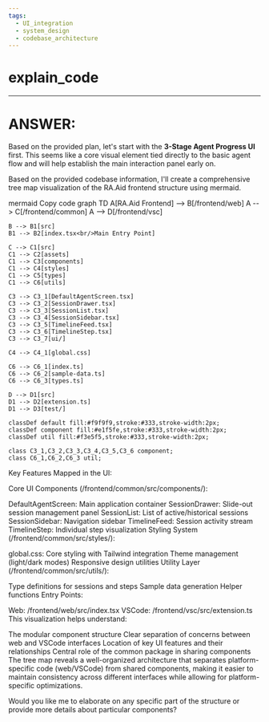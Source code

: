 ```yaml
---
tags:
  - UI_integration
  - system_design
  - codebase_architecture
---
```

# explain_code

---

# ANSWER:

Based on the provided plan, let's start with the **3-Stage Agent Progress UI** first. This seems like a core visual element tied directly to the basic agent flow and will help establish the main interaction panel early on.


Based on the provided codebase information, I'll create a comprehensive tree map visualization of the RA.Aid frontend structure using mermaid.

mermaid
Copy code
graph TD
    A[RA.Aid Frontend] --> B[/frontend/web]
    A --> C[/frontend/common]
    A --> D[/frontend/vsc]

    B --> B1[src]
    B1 --> B2[index.tsx<br/>Main Entry Point]

    C --> C1[src]
    C1 --> C2[assets]
    C1 --> C3[components]
    C1 --> C4[styles]
    C1 --> C5[types]
    C1 --> C6[utils]

    C3 --> C3_1[DefaultAgentScreen.tsx]
    C3 --> C3_2[SessionDrawer.tsx]
    C3 --> C3_3[SessionList.tsx]
    C3 --> C3_4[SessionSidebar.tsx]
    C3 --> C3_5[TimelineFeed.tsx]
    C3 --> C3_6[TimelineStep.tsx]
    C3 --> C3_7[ui/]

    C4 --> C4_1[global.css]

    C6 --> C6_1[index.ts]
    C6 --> C6_2[sample-data.ts]
    C6 --> C6_3[types.ts]

    D --> D1[src]
    D1 --> D2[extension.ts]
    D1 --> D3[test/]

    classDef default fill:#f9f9f9,stroke:#333,stroke-width:2px;
    classDef component fill:#e1f5fe,stroke:#333,stroke-width:2px;
    classDef util fill:#f3e5f5,stroke:#333,stroke-width:2px;

    class C3_1,C3_2,C3_3,C3_4,C3_5,C3_6 component;
    class C6_1,C6_2,C6_3 util;
Key Features Mapped in the UI:

Core UI Components (/frontend/common/src/components/):

DefaultAgentScreen: Main application container
SessionDrawer: Slide-out session management panel
SessionList: List of active/historical sessions
SessionSidebar: Navigation sidebar
TimelineFeed: Session activity stream
TimelineStep: Individual step visualization
Styling System (/frontend/common/src/styles/):

global.css: Core styling with Tailwind integration
Theme management (light/dark modes)
Responsive design utilities
Utility Layer (/frontend/common/src/utils/):

Type definitions for sessions and steps
Sample data generation
Helper functions
Entry Points:

Web: /frontend/web/src/index.tsx
VSCode: /frontend/vsc/src/extension.ts
This visualization helps understand:

The modular component structure
Clear separation of concerns between web and VSCode interfaces
Location of key UI features and their relationships
Central role of the common package in sharing components
The tree map reveals a well-organized architecture that separates platform-specific code (web/VSCode) from shared components, making it easier to maintain consistency across different interfaces while allowing for platform-specific optimizations.

Would you like me to elaborate on any specific part of the structure or provide more details about particular components?